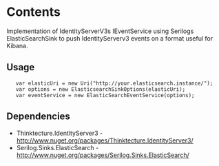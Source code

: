 # Contents

Implementation of IdentityServerV3s IEventService using Serilogs ElasticSearchSink to push IdentityServerv3 events on a format useful for Kibana.


## Usage

```
   var elasticUri = new Uri("http://your.elasticsearch.instance/");
   var options = new ElasticsearchSinkOptions(elasticUri);
   var eventService = new ElasticSearchEventService(options);
```

## Dependencies

 * Thinktecture.IdentityServer3 - http://www.nuget.org/packages/Thinktecture.IdentityServer3/
 * Serilog.Sinks.ElasticSearch - http://www.nuget.org/packages/Serilog.Sinks.ElasticSearch/
